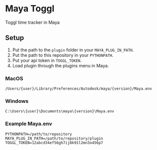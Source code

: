 # Maya Toggl

Toggl time tracker in Maya

## Setup

1. Put the path to the `plugin` folder in your `MAYA_PLUG_IN_PATH`.
2. Put the path to this repository in your `PYTHONPATH`.
3. Put your api token in `TOGGL_TOKEN`.
4. Load plugin through the plugins menu in Maya.

### MacOS

`/Users/{user}/Library/Preferences/Autodesk/maya/{version}/Maya.env`

### Windows
`C:\Users\{user}\Documents\maya\{version}\Maya.env`

### Example Maya.env
```environment
PYTHONPATH=/path/to/repository
MAYA_PLUG_IN_PATH=/path/to/repository/plugin
TOGGL_TOKEN=12abcd34ef56gh7ij8k91l2mn3o456p7
```